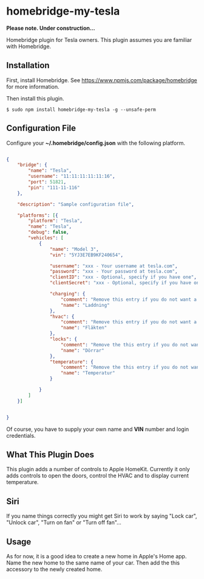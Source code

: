 # homebridge-my-tesla

**Please note. Under construction...**

Homebridge plugin for Tesla owners. This plugin assumes you are familiar with Homebridge. 

## Installation

First, install Homebridge. See https://www.npmjs.com/package/homebridge
for more information.

Then install this plugin.

    $ sudo npm install homebridge-my-tesla -g --unsafe-perm


## Configuration File

Configure your **~/.homebridge/config.json** with the following platform.

```json

{
    "bridge": {
        "name": "Tesla",
        "username": "11:11:11:11:11:16",
        "port": 51821,
        "pin": "111-11-116"
    },

    "description": "Sample configuration file",

    "platforms": [{
        "platform": "Tesla",
        "name": "Tesla",
        "debug": false,
        "vehicles": [
            {         
                "name": "Model 3",       
                "vin": "5YJ3E7EB9KF240654",

                "username": "xxx - Your username at tesla.com",
                "password": "xxx - Your password at tesla.com",
                "clientID": "xxx - Optional, specify if you have one",
                "clientSecret": "xxx - Optional, specify if you have one",

                "charging": {
                    "comment": "Remove this entry if you do not want a button for the charging state.",
                    "name": "Laddning"
                },
                "hvac": {
                    "comment": "Remove this entry if you do not want a button for the air conditioning.",
                    "name": "Fläkten"
                },
                "locks": {
                    "comment": "Remove the this entry if you do not want a button for controlling the door locks.",
                    "name": "Dörrar"
                },
                "temperature": {
                    "comment": "Remove the this entry if you do not want to monitor temperature.",
                    "name": "Temperatur"
                }

            }
        ]
    }]


}

```

Of course, you have to supply your own name and **VIN** number and login credentials.


## What This Plugin Does

This plugin adds a number of controls to Apple HomeKit. Currently
it only adds controls to open the doors, control the HVAC and to display current temperature.

## Siri

If you name things correctly you might get Siri to work by saying "Lock car", "Unlock car", "Turn on fan" or "Turn off fan"...

## Usage

As for now, it is a good idea to create a new home in Apple's Home app. Name
the new home to the same name of your car. Then add the this accessory to the newly created home.

